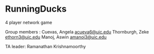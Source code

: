 # RunningDucks
4 player network game

Group members : 
Cuevas, Angela acueva6@uic.edu
Thornburgh, Zeke ethorn3@uic.edu
Manoj, Aswin amanoj3@uic.edu

TA leader:
Ramanathan Krishnamoorthy
